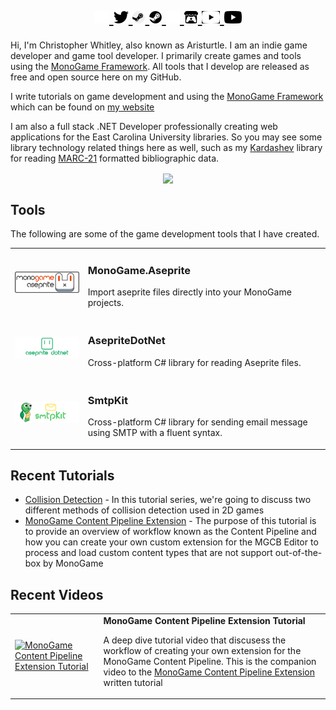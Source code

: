 <h1 align="center">
<!-- Twitter Link -->
<a href="https://twitter.com/aristurtledev#gh-dark-mode-only">
    <img src="https://raw.githubusercontent.com/AristurtleDev/AristurtleDev/main/.images/on-dark/twitter.png?gh-dark-mode-only" height="20" alt="@aristurtle on Twitter">
</a>
<a href="https://twitter.com/aristurtledev#gh-dark-mode-only#gh-light-mode-only">
    <img src="https://raw.githubusercontent.com/AristurtleDev/AristurtleDev/main/.images/on-light/twitter.png?gh-light-mode-only" height="20" alt="@aristurtle on Twitter">    
</a>

<!-- Steam Link -->
<a href="https://steamcommunity.com/id/aristrtledev/#gh-dark-mode-only">
    <img src="https://raw.githubusercontent.com/AristurtleDev/AristurtleDev/main/.images/on-dark/steam.png?gh-dark-mode-only" height="20" alt="Aristurtle on Steam">
</a>
<a href="https://steamcommunity.com/id/aristrtledev/#gh-light-mode-only">
    <img src="https://raw.githubusercontent.com/AristurtleDev/AristurtleDev/main/.images/on-light/steam.png?gh-light-mode-only" height="20" alt="Aristurtle on Steam">    
</a>

<!-- itch.io Link -->
<a href="https://itch.io/profile/aristurtledev#gh-dark-mode-only">
    <img src="https://raw.githubusercontent.com/AristurtleDev/AristurtleDev/main/.images/on-dark/itchio.png?gh-dark-mode-only" height="20" alt="Aristurtle on Itch.io">
    
</a>
<a href="https://itch.io/profile/aristurtledev#gh-light-mode-only">
    <img src="https://raw.githubusercontent.com/AristurtleDev/AristurtleDev/main/.images/on-light/itchio.png?gh-light-mode-only" height="20" alt="Aristurtle on Itch.io">
</a>

<!-- YouTube Link -->
<a href="https://www.youtube.com/channel/UCkCO3DAtrKJgM3ProuSlIpQ#gh-dark-mode-only">
    <img src="https://raw.githubusercontent.com/AristurtleDev/AristurtleDev/main/.images/on-dark/youtube.png?gh-dark-mode-only" height="20" alt="Aristurtle on YouTube">
</a>
<a href="https://www.youtube.com/channel/UCkCO3DAtrKJgM3ProuSlIpQ#gh-light-mode-only">
    <img src="https://raw.githubusercontent.com/AristurtleDev/AristurtleDev/main/.images/on-light/youtube.png?gh-light-mode-only" height="20" alt="Aristurtle on YouTube">
</a>
</h1>

Hi, I'm Christopher Whitley, also known as Aristurtle. I am an indie game developer and game tool developer. I primarily create games and tools using the [MonoGame Framework](https://monogame.net). All tools that I develop are released as free and open source here on my GitHub.

I write tutorials on game development and using the [MonoGame Framework](https://monogame.net) which can be found on [my website](https://aristurtle.net)

I am also a full stack .NET Developer professionally creating web applications for the East Carolina University libraries. So you may see some library technology related things here as well, such as my [Kardashev](https://github.com/AristurtleDev/kardashev) library for reading [MARC-21](https://www.loc.gov/marc/) formatted bibliographic data.

<p align="center">
    <img src="https://github-readme-stats.vercel.app/api?username=aristurtledev&show_icons=true&theme=cobalt" align="center" height=200>
</p>

## Tools

The following are some of the game development tools that I have created.

<table>
    <tr>
        <td>
            <a href="https://monogameaseprite.net">
                <img src="https://raw.githubusercontent.com/AristurtleDev/monogame-aseprite/main/.github/images/banner.png" alt="Import Aseprite files directly into your MonoGame projects" width=200px>
            </a>
        </td>
        <td>
            <h3>MonoGame.Aseprite</h3>
            <p>Import aseprite files directly into your MonoGame projects.</p>
        </td>
    </tr>
    <tr>
        <td>
            <a href="https://github.com/AristurtleDev/AsepriteDotNet">
                <img src="https://raw.githubusercontent.com/AristurtleDev/AsepriteDotNet/main/.github/images/aseprite-dotnet-banner.png" alt="Cross-platform C# library for reading Aseprite File" width=200px>
            </a>
        </td>
        <td>
            <h3>AsepriteDotNet</h3>
            <p>Cross-platform C# library for reading Aseprite files.</p>
        </td>
    </tr>
    <tr>
        <td>
            <a href="https://github.com/AristurtleDev/SmtpKit">
                <img src="https://raw.githubusercontent.com/AristurtleDev/SmtpKit/main/.github/images/smtpkit-banner.png" alt="A Small .NET Library For Sending Emails Using SMTP" width=200px>
            </a>
        </td>
        <td>
            <h3>SmtpKit</h3>
            <p>Cross-platform C# library for sending email message using SMTP with a fluent syntax.</p>
        </td>
    </tr>    
</table>

## Recent Tutorials
- [Collision Detection](https://aristurtle.net/tutorials/collision-detection/01_introduction.html) - In this tutorial series, we're going to discuss two different methods of collision detection used in 2D games
- [MonoGame Content Pipeline Extension](https://aristurtle.net/tutorials/content-pipeline-extension/01_introduction.html) - The purpose of this tutorial is to provide an overview of workflow known as the Content Pipeline and how you can create your own custom extension for the MGCB Editor to process and load custom content types that are not support out-of-the-box by MonoGame

## Recent Videos

<table>
    <tr>
        <td>
            <a href="https://www.youtube.com/watch?v=fdbGz20q8yk">
                <img src="https://img.youtube.com/vi/fdbGz20q8yk/0.jpg" alt="MonoGame Content Pipeline Extension Tutorial" width=200px>
            </a>
        </td>
        <td>
            <b>MonoGame Content Pipeline Extension Tutorial</b>
            <p>A deep dive tutorial video that discusess the workflow of creating your own extension for the MonoGame Content Pipeline.  This is the companion video to the <a href="https://aristurtle.net/tutorials/content-pipeline-extension/01_introduction.html">MonoGame Content Pipeline Extension</a> written tutorial</p>
        </td>
    </tr>
</table>


